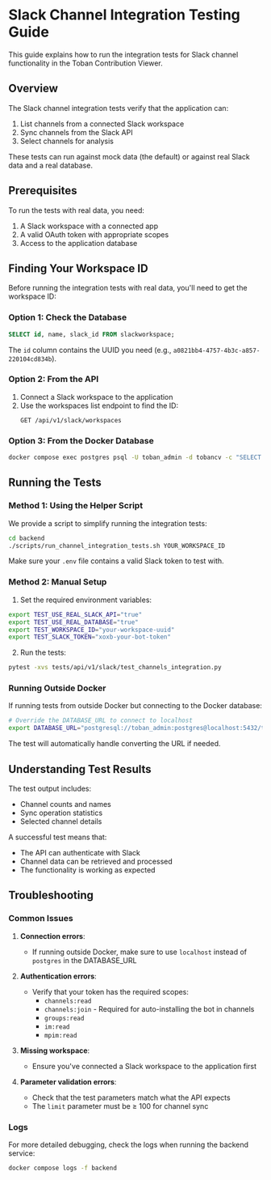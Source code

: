# Slack Channel Integration Testing Guide

This guide explains how to run the integration tests for Slack channel functionality in the Toban Contribution Viewer.

## Overview

The Slack channel integration tests verify that the application can:

1. List channels from a connected Slack workspace
2. Sync channels from the Slack API
3. Select channels for analysis

These tests can run against mock data (the default) or against real Slack data and a real database.

## Prerequisites

To run the tests with real data, you need:

1. A Slack workspace with a connected app
2. A valid OAuth token with appropriate scopes
3. Access to the application database

## Finding Your Workspace ID

Before running the integration tests with real data, you'll need to get the workspace ID:

### Option 1: Check the Database

```sql
SELECT id, name, slack_id FROM slackworkspace;
```

The `id` column contains the UUID you need (e.g., `a0821bb4-4757-4b3c-a857-220104cd834b`).

### Option 2: From the API

1. Connect a Slack workspace to the application
2. Use the workspaces list endpoint to find the ID:
   ```
   GET /api/v1/slack/workspaces
   ```

### Option 3: From the Docker Database

```bash
docker compose exec postgres psql -U toban_admin -d tobancv -c "SELECT id, name FROM slackworkspace;"
```

## Running the Tests

### Method 1: Using the Helper Script

We provide a script to simplify running the integration tests:

```bash
cd backend
./scripts/run_channel_integration_tests.sh YOUR_WORKSPACE_ID
```

Make sure your `.env` file contains a valid Slack token to test with.

### Method 2: Manual Setup

1. Set the required environment variables:

```bash
export TEST_USE_REAL_SLACK_API="true"
export TEST_USE_REAL_DATABASE="true"
export TEST_WORKSPACE_ID="your-workspace-uuid"
export TEST_SLACK_TOKEN="xoxb-your-bot-token"
```

2. Run the tests:

```bash
pytest -xvs tests/api/v1/slack/test_channels_integration.py
```

### Running Outside Docker

If running tests from outside Docker but connecting to the Docker database:

```bash
# Override the DATABASE_URL to connect to localhost
export DATABASE_URL="postgresql://toban_admin:postgres@localhost:5432/tobancv"
```

The test will automatically handle converting the URL if needed.

## Understanding Test Results

The test output includes:

- Channel counts and names
- Sync operation statistics
- Selected channel details

A successful test means that:
- The API can authenticate with Slack
- Channel data can be retrieved and processed
- The functionality is working as expected

## Troubleshooting

### Common Issues

1. **Connection errors**: 
   - If running outside Docker, make sure to use `localhost` instead of `postgres` in the DATABASE_URL

2. **Authentication errors**:
   - Verify that your token has the required scopes:
     - `channels:read`
     - `channels:join` - Required for auto-installing the bot in channels
     - `groups:read`
     - `im:read`
     - `mpim:read`

3. **Missing workspace**:
   - Ensure you've connected a Slack workspace to the application first

4. **Parameter validation errors**:
   - Check that the test parameters match what the API expects
   - The `limit` parameter must be ≥ 100 for channel sync

### Logs

For more detailed debugging, check the logs when running the backend service:

```bash
docker compose logs -f backend
```
